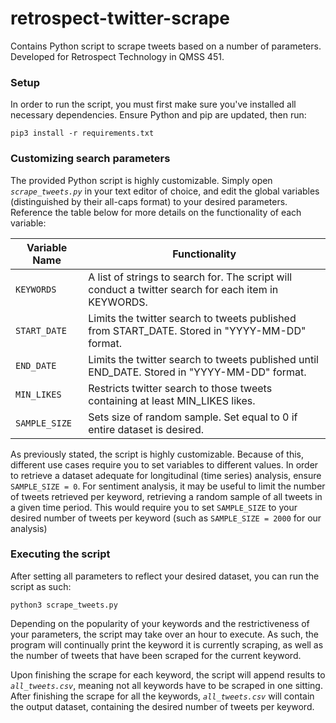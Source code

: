 # retrospect-twitter-scrape
Contains Python script to scrape tweets based on a number of parameters. Developed for Retrospect Technology in QMSS 451.

### Setup
In order to run the script, you must first make sure you've installed all necessary dependencies. Ensure Python and pip are updated, then run:
```
pip3 install -r requirements.txt
```

### Customizing search parameters
The provided Python script is highly customizable. Simply open *`scrape_tweets.py`* in your text editor of choice, and edit the global variables (distinguished by their all-caps format) to your desired parameters. Reference the table below for more details on the functionality of each variable:

| Variable Name   | Functionality                                                                                        |
|-----------------|------------------------------------------------------------------------------------------------------|
| `KEYWORDS`      | A list of strings to search for. The script will conduct a twitter search for each item in KEYWORDS. |
| `START_DATE`    | Limits the twitter search to tweets published from START_DATE. Stored in "YYYY-MM-DD" format.        |
| `END_DATE`      | Limits the twitter search to tweets published until END_DATE. Stored in "YYYY-MM-DD" format.         |
| `MIN_LIKES`     | Restricts twitter search to those tweets containing at least MIN_LIKES likes.                        |
| `SAMPLE_SIZE`   | Sets size of random sample. Set equal to 0 if entire dataset is desired.                             |

As previously stated, the script is highly customizable. Because of this, different use cases require you to set variables to different values. In order to retrieve a dataset adequate for longitudinal (time series) analysis, ensure `SAMPLE_SIZE = 0`. For sentiment analysis, it may be useful to limit the number of tweets retrieved per keyword, retrieving a random sample of all tweets in a given time period. This would require you to set `SAMPLE_SIZE` to your desired number of tweets per keyword (such as `SAMPLE_SIZE = 2000` for our analysis)

### Executing the script
After setting all parameters to reflect your desired dataset, you can run the script as such:
```
python3 scrape_tweets.py
```
Depending on the popularity of your keywords and the restrictiveness of your parameters, the script may take over an hour to execute. As such, the program will continually print the keyword it is currently scraping, as well as the number of tweets that have been scraped for the current keyword.

Upon finishing the scrape for each keyword, the script will append results to *`all_tweets.csv`*, meaning not all keywords have to be scraped in one sitting. After finishing the scrape for all the keywords, *`all_tweets.csv`* will contain the output dataset, containing the desired number of tweets per keyword. 
